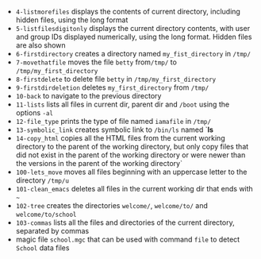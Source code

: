 - `4-listmorefiles` displays the contents of current directory, including hidden files, using the long format
- `5-listfilesdigitonly` displays the current directory contents, with user and group IDs displayed numerically, using the long format. Hidden files are also shown
- `6-firstdirectory` creates a directory named `my_fist_directory` in `/tmp/`
- `7-movethatfile` moves the file `betty` from`/tmp/` to `/tmp/my_first_directory`
- `8-firstdelete` to delete file `betty` in `/tmp/my_first_directory`
- `9-firstdirdeletion` deletes `my_first_directory` from `/tmp/`
- `10-back` to navigate to the previous directory
- `11-lists` lists all files in current dir, parent dir and `/boot` using the options `-al`
- `12-file_type` prints the type of file named `iamafile` in `/tmp/`
- `13-symbolic_link` creates symbolic link to `/bin/ls` named `__ls__
- `14-copy_html` copies all the HTML files from the current working directory to the parent of the working directory, but only copy files that did not exist in the parent of the working directory or were newer than the versions in the parent of the working directory`
- `100-lets_move` moves all files beginning with an uppercase letter to the directory `/tmp/u`
- `101-clean_emacs` deletes all files in the current working dir that ends with `~`
- `102-tree` creates the directories `welcome/`, `welcome/to/` and `welcome/to/school`
- `103-commas` lists all the files and directories of the current directory, separated by commas
- magic file `school.mgc` that can be used with command `file` to detect `School` data files
